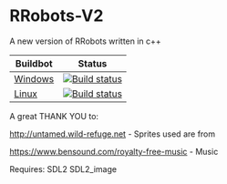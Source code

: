 # RRobots-V2
A new version of RRobots written in c++

Buildbot | Status
-------- | ------
[Windows](https://ci.appveyor.com/project/NightBlackShadows/RRobots-V2/branch/master) | [![Build status](https://ci.appveyor.com/api/projects/status/ju64h5pmbrq1vq7e/branch/master?svg=true)](https://ci.appveyor.com/project/Night_Shadows/rrobots-v2)
[Linux](https://travis-ci.org/NightBlackShadows/RRobots-V2) | [![Build status](https://travis-ci.org/NightBlackShadows/RRobots-V2.svg?branch=master)](https://travis-ci.org/NightBlackShadows/RRobots-V2)



A great THANK YOU to:

http://untamed.wild-refuge.net - Sprites used are from

https://www.bensound.com/royalty-free-music - Music 

Requires:
SDL2
SDL2_image